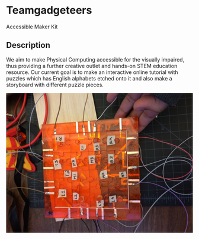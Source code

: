 # Teamgadgeteers
Accessible Maker Kit

## Description
We aim to make Physical Computing accessible for the visually impaired, thus providing a further creative outlet and hands-on STEM education resource.  Our current goal is to make an interactive online tutorial with puzzles which has English alphabets etched onto it and also make a storyboard with different puzzle pieces.

![puzzle](puzzle.jpg)
